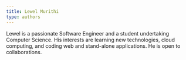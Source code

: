 ```yaml
---
title: Lewel Murithi
type: authors
---
```

Lewel is a passionate Software Engineer and a student undertaking Computer Science. His interests are learning new technologies, cloud computing, and coding web and stand-alone applications. He is open to collaborations.
